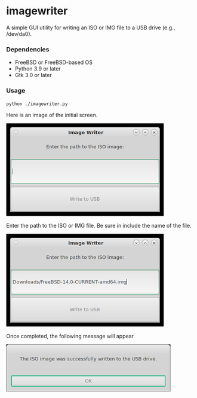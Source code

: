 # imagewriter

A simple GUI utility for writing an ISO or IMG file to a USB drive (e.g., /dev/da0).

### Dependencies
* FreeBSD or FreeBSD-based OS
* Python 3.9 or later
* Gtk 3.0 or later

### Usage

```
python ./imagewriter.py
```

Here is an image of the initial screen.

![Initial screen](images/Imagewriter-1.png)

Enter the path to the ISO or IMG file. Be sure in include the name of the file.

![Enter path to ISO image](images/Imagewriter-2.png)

Once completed, the following message will appear.

![Successfully written](images/Imagewriter-3.png)
